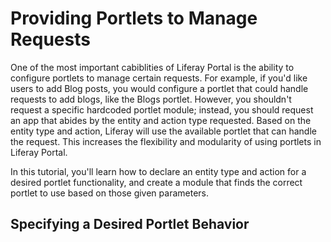 # Providing Portlets to Manage Requests

One of the most important cabiblities of Liferay Portal is the ability to
configure portlets to manage certain requests. For example, if you'd like users
to add Blog posts, you would configure a portlet that could handle requests to
add blogs, like the Blogs portlet. However, you shouldn't request a specific
hardcoded portlet module; instead, you should request an app that abides by the
entity and action type requested. Based on the entity type and action, Liferay
will use the available portlet that can handle the request. This increases the
flexibility and modularity of using portlets in Liferay Portal.

In this tutorial, you'll learn how to declare an entity type and action for a
desired portlet functionality, and create a module that finds the correct
portlet to use based on those given parameters.

## Specifying a Desired Portlet Behavior
